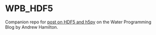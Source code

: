 # WPB_HDF5
Companion repo for [post on HDF5 and h5py](https://waterprogramming.wordpress.com/2023/06/22/intro-to-hdf5-h5py-and-comparison-to-csv-for-speed-compression/) on the Water Programming Blog by Andrew Hamilton.
